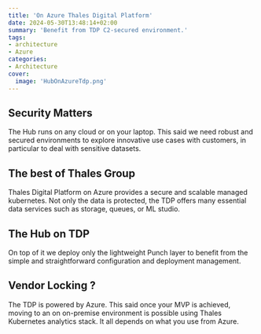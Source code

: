 ```yaml
---
title: 'On Azure Thales Digital Platform'
date: 2024-05-30T13:48:14+02:00
summary: 'Benefit from TDP C2-secured environment.'
tags:
- architecture
- Azure
categories:
- Architecture
cover:
  image: 'HubOnAzureTdp.png'
---
```


## Security Matters
The Hub runs on any cloud or on your laptop. 
This said we need robust and secured environments to explore innovative
use cases with customers, in particular to deal with sensitive datasets.

## The best of Thales Group
Thales Digital Platform on Azure provides a secure and scalable managed kubernetes.
Not only the data is protected, the TDP offers many essential data services
such as storage, queues, or ML studio.

## The Hub on TDP
On top of it we deploy only the lightweight Punch layer to benefit from
the simple and straightforward configuration and deployment management.

## Vendor Locking ?
The TDP is powered by Azure. This said once your MVP is achieved,
moving to an on on-premise environment is possible using 
Thales Kubernetes analytics stack. It all depends on what you use
from Azure. 